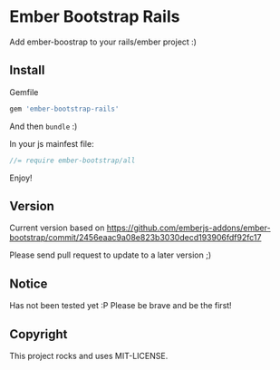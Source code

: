# Ember Bootstrap Rails

Add ember-boostrap to your rails/ember project :)

## Install

Gemfile

```ruby
gem 'ember-bootstrap-rails'
```

And then `bundle` :)

In your js mainfest file:

```javascript
//= require ember-bootstrap/all
````

Enjoy!

## Version

Current version based on https://github.com/emberjs-addons/ember-bootstrap/commit/2456eaac9a08e823b3030decd193906fdf92fc17

Please send pull request to update to a later version ;)

## Notice

Has not been tested yet :P Please be brave and be the first!

## Copyright

This project rocks and uses MIT-LICENSE.
